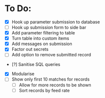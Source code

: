 # To Do:
- [X] Hook up parameter submission to database
- [ ] Hook up submission form to side bar
- [X] Add parameter filtering to table
- [X] Turn table into custom items
- [X] Add messages on submission
- [X] Factor out secrets
- [ ] Add option to remove submitted record
- [?] Sanitise SQL queries
- [X] Modularise
- [ ] Show only first 10 matches for records
  - [ ] Allow for more records to be shown
  - [ ] Sort records by feed rate